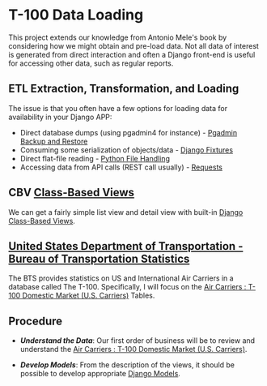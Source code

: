 # T-100 Data Loading

This project extends our knowledge from Antonio Mele's book by considering how we might obtain and pre-load data.  Not all data of interest is generated from direct interaction and often a Django front-end is useful for accessing other data, such as regular reports.

## ETL Extraction, Transformation, and Loading

The issue is that you often have a few options for loading data for availability in your Django APP:

* Direct database dumps (using pgadmin4 for instance) - [Pgadmin Backup and Restore](https://www.pgadmin.org/docs/pgadmin4/development/backup_and_restore.html)
* Consuming some serialization of objects/data - [Django Fixtures](https://docs.djangoproject.com/en/3.1/howto/initial-data/)
* Direct flat-file reading - [Python File Handling](https://www.w3schools.com/python/python_file_handling.asp)
* Accessing data from API calls (REST call usually) - [Requests](https://pypi.org/project/requests/)

## CBV [Class-Based Views](https://ccbv.co.uk/)

We can get a fairly simple list view and detail view with built-in [Django Class-Based Views](https://docs.djangoproject.com/en/3.1/topics/class-based-views/).

## [United States Department of Transportation - Bureau of Transportation Statistics](https://www.bts.gov/)

The BTS provides statistics on US and International Air Carriers in a database called The T-100.  Specifically, I will focus on the [Air Carriers : T-100 Domestic Market (U.S. Carriers)](https://www.transtats.bts.gov/Fields.asp) Tables.

## Procedure

* ***Understand the Data***: Our first order of business will be to review and understand the [Air Carriers : T-100 Domestic Market (U.S. Carriers)](https://www.transtats.bts.gov/Fields.asp).  


* ***Develop Models***: From the description of the views, it should be possible to develop appropriate [Django Models](https://docs.djangoproject.com/en/3.1/topics/db/models/).